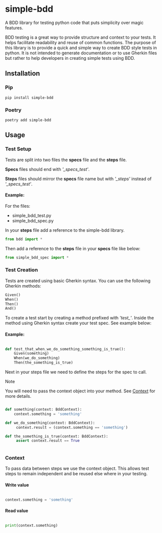 # simple-bdd
A BDD library for testing python code that puts simplicity over magic features.

BDD testing is a great way to provide structure and context to your tests. It helps facilitate readability and reuse of common functions.
The purpose of this library is to provide a quick and simple way to create BDD style tests in python. It is not intended to generate documentation or to use Gherkin files but rather to help developers in creating simple tests using BDD.

## Installation

### Pip
```
pip install simple-bdd
```

### Poetry
```
poetry add simple-bdd
```

## Usage

### Test Setup
Tests are split into two files the **specs** file and the **steps** file. 

**Specs** files should end with *'_specs_test'*.

**Steps** files should mirror the **specs** file name but with *'_steps'* instead of *'_specs_test'*.

#### Example:

For the files:

- simple_bdd_test.py
- simple_bdd_spec.py

In your **steps** file add a reference to the simple-bdd library.

```python
from bdd import *
```

Then add a reference to the **steps** file in your **specs** file like below:

```python
from simple_bdd_spec import *
```


### Test Creation

Tests are created using basic Gherkin syntax.
You can use the following Gherkin methods:

```python
Given()
When()
Then()
And()
```

To create a test start by creating a method prefixed with *'test_'*.
Inside the method using Gherkin syntax create your test spec. See example below:

#### Example:

```python

def test_that_when_we_do_something_something_is_true():
    Given(something)
    When(we_do_something)
    Then(the_something_is_true)

```

Next in your steps file we need to define the steps for the spec to call.

> [!NOTE]  
> You will need to pass the context object into your method. See [Context](#context) for more details.

```python

def something(context: BddContext):
    context.something = 'something'

def we_do_something(context: BddContext):
     context.result = (context.something == 'something')

def the_something_is_true(context: BddContext):
     assert context.result == True
     
```

### Context

To pass data between steps we use the context object. This allows test steps to remain independent and be reused else where in your testing.

#### Write value

```python

context.something = 'something'

```

#### Read value

```python

print(context.something)

```
